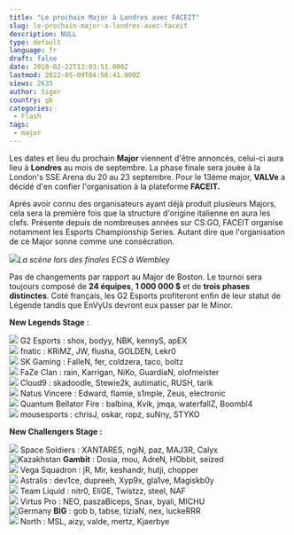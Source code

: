 ```yaml
---
title: "Le prochain Major à Londres avec FACEIT"
slug: le-prochain-major-a-londres-avec-faceit
description: NULL
type: default
language: fr
draft: false
date: 2018-02-22T13:03:51.000Z
lastmod: 2022-05-09T04:56:41.000Z
views: 2635
author: Siger
country: gb
categories:
 - Flash
tags:
 - major
---
```

Les dates et lieu du prochain **Major** viennent d'être annoncés, celui-ci aura lieu à **Londres** au mois de septembre. La phase finale sera jouée à la London's SSE Arena du 20 au 23 septembre. Pour le 13ème major, **VALVe** a décidé d'en confier l'organisation à la plateforme **FACEIT.**

Après avoir connu des organisateurs ayant déjà produit plusieurs Majors, cela sera la première fois que la structure d'origine italienne en aura les clefs. Présente depuis de nombreuses années sur CS:GO, FACEIT organise notamment les Esports Championship Series. Autant dire que l'organisation de ce Major sonne comme une consécration.

![](https://flickshot-ue.s3.eu-west-2.amazonaws.com/flickshot/article/5a8eb37d085cd/images/PIikSxQkDJLl0Wvr9UIuwe5O29afHxt0ZnGqhrzf.jpeg)_La scène lors des finales ECS à Wembley_

Pas de changements par rapport au Major de Boston. Le tournoi sera toujours composé de **24 équipes**, **1 000 000 $** et de **trois phases distinctes**. Coté français, les G2 Esports profiteront enfin de leur statut de Légende tandis que EnVyUs devront eux passer par le Minor.

**New Legends Stage** :

![](/images/countries/fr.svg) G2 Esports : shox, bodyy, NBK, kennyS, apEX⁠ ⁠  
![](/images/countries/se.svg) fnatic : KRiMZ, JW, flusha, GOLDEN, Lekr0⁠  
![](/images/countries/br.svg) SK Gaming : FalleN, fer, coldzera, taco, boltz⁠  
![](/images/countries/eu.svg) FaZe Clan : rain, Karrigan, NiKo, GuardiaN, olofmeister⁠  
![](/images/countries/us.svg) Cloud9 : skadoodle, Stewie2k, autimatic, RUSH, tarik⁠  
![](/images/countries/ua.svg) Natus Vincere : Edward, flamie, s1mple, Zeus, electronic⁠  
![](/images/countries/ru.svg) Quantum Bellator Fire : balbina, Kvik, jmqa, waterfallZ, Boombl4⁠  
![](/images/countries/eu.svg) mousesports : chrisJ, oskar, ropz, suNny, STYKO⁠

**New Challengers Stage :** 

![](/images/countries/tr.svg) Space Soldiers : XANTARES, ngiN, paz, MAJ3R, Calyx⁠  
![Kazakhstan](/images/countries/kz.svg)⁠ **Gambit** : Dosia, mou, AdreN, HObbit, seized  
![](/images/countries/ru.svg) Vega Squadron : jR, Mir, keshandr, hutji, chopper⁠  
![](/images/countries/dk.svg) Astralis : dev1ce, dupreeh, Xyp9x, gla1ve, Magiskb0y⁠  
![](/images/countries/us.svg) Team Liquid : nitr0, EliGE, Twistzz, steel, NAF⁠  
![](/images/countries/pl.svg) Virtus Pro : NEO, paszaBiceps, Snax, byali, MICHU⁠  
![Germany](/images/countries/de.svg)⁠ **BIG** : gob b, tabse, tiziaN, nex, luckeRRR  
![](/images/countries/dk.svg) North : MSL, aizy, valde, mertz, Kjaerbye⁠
